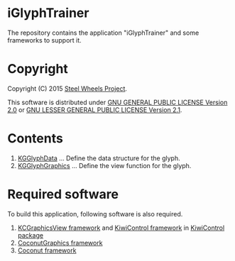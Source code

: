 # iGlyphTrainer
The repository contains the application "iGlyphTrainer"
and some frameworks to support it.

# Copyright
Copyright (C) 2015 [Steel Wheels Project](https://sites.google.com/site/steelwheelsproject/).

This software is distributed under
[GNU GENERAL PUBLIC LICENSE Version 2.0](https://www.gnu.org/licenses/old-licenses/gpl-2.0.html)
or [GNU LESSER GENERAL PUBLIC LICENSE Version 2.1](https://www.gnu.org/licenses/lgpl-2.1-standalone.html).

# Contents
1. [KGGlyphData](https://github.com/steelwheels/iGlyphTrainer/tree/master/KGGlyphData)
... Define the data structure for the glyph.
2. [KGGlyphGraphics](https://github.com/steelwheels/iGlyphTrainer/tree/master/KGGlyphGraphics)
... Define the view function for the glyph.

# Required software
To build this application, following software is also required.
1. [KCGraphicsView framework](https://github.com/steelwheels/KiwiControls/tree/master/KCGraphicsView)
and [KiwiControl framework](https://github.com/steelwheels/KiwiControls/tree/master/KiwiControl) in [KiwiControl package](https://github.com/steelwheels/KiwiControls)
2. [CoconutGraphics framework](https://github.com/steelwheels/CoconutGraphics)
3. [Coconut framework](https://github.com/steelwheels/Coconut)
